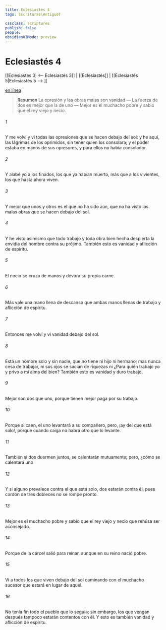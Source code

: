 ```yaml
---
title: Eclesiastés 4
tags: Escrituras\AntiguoT

cssclass: scriptures
publish: false
people:
obsidianUIMode: preview
---
```


# Eclesiastés 4
[[Eclesiastés 3| <-- Eclesiastés 3]] | [[Eclesiastés]] | [[Eclesiastés 5|Eclesiastés 5 --> ]]

[en línea](https://churchofjesuschrist.org/study/scriptures/ot/eccl/4?lang=spa)

> __Resumen__
La opresión y las obras malas son vanidad — La fuerza de dos es mejor que la de uno — Mejor es el muchacho pobre y sabio que el rey viejo y necio.

###### 1 
Y me volví y vi todas las opresiones que se hacen debajo del sol: y he aquí, las lágrimas de los oprimidos, sin tener quien los consolara; y el poder estaba en manos de sus opresores, y para ellos no había consolador.

###### 2 
Y alabé yo a los finados, los que ya habían muerto, más que a los vivientes, los que hasta ahora viven.

###### 3 
Y mejor que unos y otros es el que no ha sido aún, que no ha visto las malas obras que se hacen debajo del sol.

###### 4 
Y he visto asimismo que todo trabajo y toda obra bien hecha despierta la envidia del hombre contra su prójimo. También esto es vanidad y aflicción de espíritu.

###### 5 
El necio se cruza de manos y devora su propia carne.

###### 6 
Más vale una mano llena de descanso que ambas manos llenas de trabajo y aflicción de espíritu.

###### 7 
Entonces me volví y vi vanidad debajo del sol.

###### 8 
Está un hombre solo y sin nadie, que no tiene ni hijo ni hermano; mas nunca cesa de trabajar, ni sus ojos se sacian de riquezas ni  ¿Para quién trabajo yo y privo a mi alma del bien? También esto es vanidad y duro trabajo.

###### 9 
Mejor son dos que uno, porque tienen mejor paga por su trabajo.

###### 10 
Porque si caen, el uno levantará a su compañero, pero, ¡ay del que está solo!, porque cuando caiga no habrá otro que lo levante.

###### 11 
También si dos duermen juntos, se calentarán mutuamente; pero, ¿cómo se calentará uno 

###### 12 
Y si alguno prevalece contra el que está solo, dos estarán contra él, pues cordón de tres dobleces no se rompe pronto.

###### 13 
Mejor es el muchacho pobre y sabio que el rey viejo y necio que rehúsa ser aconsejado.

###### 14 
Porque de la cárcel salió para reinar, aunque en su reino nació pobre.

###### 15 
Vi a todos los que viven debajo del sol caminando con el muchacho sucesor que estará en lugar de aquel.

###### 16 
No tenía fin todo el pueblo que lo seguía; sin embargo, los que vengan después tampoco estarán contentos con él. Y esto es también vanidad y aflicción de espíritu.

